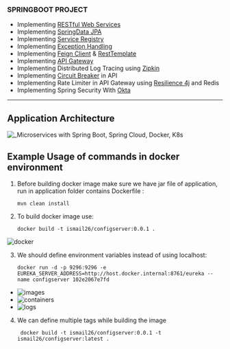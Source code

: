 ### SPRINGBOOT PROJECT

- Implementing [RESTful Web Services](https://spring.io/guides/tutorials/rest/)
- Implementing [SpringData JPA](https://spring.io/projects/spring-data-jpa)
- Implementing [Service Registry](https://spring.io/guides/gs/service-registration-and-discovery/)
- Implementing [Exception Handling](https://spring.io/blog/2013/11/01/exception-handling-in-spring-mvc)
- Implementing [Feign Client](https://cloud.spring.io/spring-cloud-netflix/multi/multi_spring-cloud-feign.html) & [RestTemplate](https://docs.spring.io/spring-android/docs/current/reference/html/rest-template.html)
- Implementing [API Gateway](https://spring.io/projects/spring-cloud-gateway)
- Implementing Distributed Log Tracing using [Zipkin](https://zipkin.io/)
- Implementing [Circuit Breaker](https://resilience4j.readme.io/docs/circuitbreaker) in API
- Implementing Rate Limiter in API Gateway using [Resilience 4j]((https://resilience4j.readme.io/docs/ratelimiter)) and Redis
- Implementing Spring Security With [Okta](https://developer.okta.com/blog/2020/08/14/spring-gateway-patterns)

<hr>

## Application Architecture
![_Microservices with Spring Boot, Spring Cloud, Docker, K8s](https://github.com/isml26/springboot-example/assets/62605922/7da7ac55-6352-42e8-a3e7-ebca5db5776d)


## Example Usage of commands in docker environment

1. Before building docker image make sure we have jar file of application, run in application folder contains Dockerfile :
    ```shell
    mvn clean install
2. To build docker image use:
    ```shell
   docker build -t ismail26/configserver:0.0.1 . 
   
![docker](https://github.com/isml26/springboot-example/assets/62605922/a3174f07-23cd-40b4-a4ac-0c2b7bae1c7c)

3. We should define environment variables instead of using localhost:
    ```shell
    docker run -d -p 9296:9296 -e EUREKA_SERVER_ADDRESS=http://host.docker.internal:8761/eureka --name configserver 102e2067e7fd

* ![images](https://github.com/isml26/springboot-example/assets/62605922/4ebe7434-fd83-4147-a655-d68d195c80ce)
* ![containers](https://github.com/isml26/springboot-example/assets/62605922/b8ec6192-8202-467d-9ca8-3f8c3ccd8dda)
* ![logs](https://github.com/isml26/springboot-example/assets/62605922/3c74d65b-6415-48cc-992a-0d0f9e34aee8)

4. We can define multiple tags while building the image
   ```shell
    docker build -t ismail26/configserver:0.0.1 -t ismail26/configserver:latest .